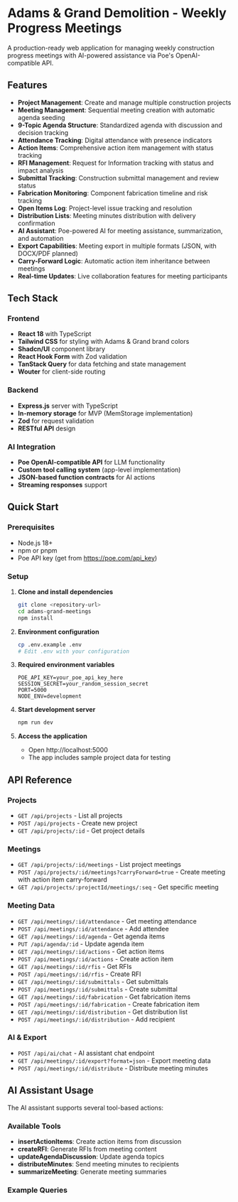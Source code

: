 # Adams & Grand Demolition - Weekly Progress Meetings

A production-ready web application for managing weekly construction progress meetings with AI-powered assistance via Poe's OpenAI-compatible API.

## Features

- **Project Management**: Create and manage multiple construction projects
- **Meeting Management**: Sequential meeting creation with automatic agenda seeding
- **9-Topic Agenda Structure**: Standardized agenda with discussion and decision tracking
- **Attendance Tracking**: Digital attendance with presence indicators
- **Action Items**: Comprehensive action item management with status tracking
- **RFI Management**: Request for Information tracking with status and impact analysis
- **Submittal Tracking**: Construction submittal management and review status
- **Fabrication Monitoring**: Component fabrication timeline and risk tracking
- **Open Items Log**: Project-level issue tracking and resolution
- **Distribution Lists**: Meeting minutes distribution with delivery confirmation
- **AI Assistant**: Poe-powered AI for meeting assistance, summarization, and automation
- **Export Capabilities**: Meeting export in multiple formats (JSON, with DOCX/PDF planned)
- **Carry-Forward Logic**: Automatic action item inheritance between meetings
- **Real-time Updates**: Live collaboration features for meeting participants

## Tech Stack

### Frontend
- **React 18** with TypeScript
- **Tailwind CSS** for styling with Adams & Grand brand colors
- **Shadcn/UI** component library
- **React Hook Form** with Zod validation
- **TanStack Query** for data fetching and state management
- **Wouter** for client-side routing

### Backend
- **Express.js** server with TypeScript
- **In-memory storage** for MVP (MemStorage implementation)
- **Zod** for request validation
- **RESTful API** design

### AI Integration
- **Poe OpenAI-compatible API** for LLM functionality
- **Custom tool calling system** (app-level implementation)
- **JSON-based function contracts** for AI actions
- **Streaming responses** support

## Quick Start

### Prerequisites
- Node.js 18+ 
- npm or pnpm
- Poe API key (get from https://poe.com/api_key)

### Setup

1. **Clone and install dependencies**
   ```bash
   git clone <repository-url>
   cd adams-grand-meetings
   npm install
   ```

2. **Environment configuration**
   ```bash
   cp .env.example .env
   # Edit .env with your configuration
   ```

3. **Required environment variables**
   ```env
   POE_API_KEY=your_poe_api_key_here
   SESSION_SECRET=your_random_session_secret
   PORT=5000
   NODE_ENV=development
   ```

4. **Start development server**
   ```bash
   npm run dev
   ```

5. **Access the application**
   - Open http://localhost:5000
   - The app includes sample project data for testing

## API Reference

### Projects
- `GET /api/projects` - List all projects
- `POST /api/projects` - Create new project
- `GET /api/projects/:id` - Get project details

### Meetings
- `GET /api/projects/:id/meetings` - List project meetings
- `POST /api/projects/:id/meetings?carryForward=true` - Create meeting with action item carry-forward
- `GET /api/projects/:projectId/meetings/:seq` - Get specific meeting

### Meeting Data
- `GET /api/meetings/:id/attendance` - Get meeting attendance
- `POST /api/meetings/:id/attendance` - Add attendee
- `GET /api/meetings/:id/agenda` - Get agenda items
- `PUT /api/agenda/:id` - Update agenda item
- `GET /api/meetings/:id/actions` - Get action items
- `POST /api/meetings/:id/actions` - Create action item
- `GET /api/meetings/:id/rfis` - Get RFIs
- `POST /api/meetings/:id/rfis` - Create RFI
- `GET /api/meetings/:id/submittals` - Get submittals
- `POST /api/meetings/:id/submittals` - Create submittal
- `GET /api/meetings/:id/fabrication` - Get fabrication items
- `POST /api/meetings/:id/fabrication` - Create fabrication item
- `GET /api/meetings/:id/distribution` - Get distribution list
- `POST /api/meetings/:id/distribution` - Add recipient

### AI & Export
- `POST /api/ai/chat` - AI assistant chat endpoint
- `GET /api/meetings/:id/export?format=json` - Export meeting data
- `POST /api/meetings/:id/distribute` - Distribute meeting minutes

## AI Assistant Usage

The AI assistant supports several tool-based actions:

### Available Tools
- **insertActionItems**: Create action items from discussion
- **createRFI**: Generate RFIs from meeting content
- **updateAgendaDiscussion**: Update agenda topics
- **distributeMinutes**: Send meeting minutes to recipients
- **summarizeMeeting**: Generate meeting summaries

### Example Queries
